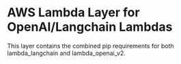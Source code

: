 # AWS Lambda Layer for OpenAI/Langchain Lambdas

This layer contains the combined pip requirements for both lambda_langchain and lambda_openai_v2.
